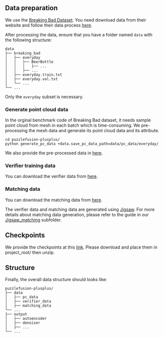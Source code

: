 ## Data preparation
We use the 
[Breaking Bad Dataset](https://breaking-bad-dataset.github.io/).
You need download data from their website and follow their data process [here](https://github.com/Breaking-Bad-Dataset/Breaking-Bad-Dataset.github.io/blob/main/README.md).

After processing the data, ensure that you have a folder named `data` with the following structure:
```
data
├── breaking_bad
│   ├── everyday
│   │   ├── BeerBottle
│   │   │   ├── ...
│   │   ├── ...
│   ├── everyday.train.txt
│   ├── everyday.val.txt
│   └── ...
└── ...
```
Only the `everyday` subset is necessary.

### Generate point cloud data
In the orginal benchmark code of Breaking Bad dataset, it needs sample point cloud from mesh in each batch which is time-consuming. We pre-processing the mesh data and generate its point cloud data and its attribute.
```
cd puzzlefusion-plusplus/
python generate_pc_data +data.save_pc_data_path=data/pc_data/everyday/
```
We also provide the pre-processed data in [here](https://drive.google.com/file/d/1nCG18WEDuy2LoYt2pyt6UUgAZrsp4xWf/view?usp=drive_link).

### Verifier training data
You can download the verifier data from [here](https://drive.google.com/file/d/19qjY8pbftUK70tJWqd3xfBNrzMUygq4G/view?usp=drive_link).

### Matching data
You can download the matching data from [here](https://drive.google.com/file/d/1wC9BU_Z2PD8G7UkPczZDFuDZhQnuKKvp/view?usp=drive_link).

The verifier data and matching data are generated using [Jigsaw](https://github.com/Jiaxin-Lu/Jigsaw). For more details about matching data generation, please refer to the guide in our [Jigsaw_matching](../Jigsaw_matching/README.md) subfolder.

## Checkpoints
We provide the checkpoints at this [link](https://drive.google.com/file/d/1oj2t7nwRJMizGveBANR21ssF4o3TNJ8Q/view?usp=sharing). Please download and place them in project_root/ then unzip.

## Structure
Finally, the overall data structure should looks like:
```
puzzlefusion-plusplus/
├── data
│   ├── pc_data
│   ├── verifier_data
│   ├── matching_data
└── ...
├── output
│   ├── autoencoder
│   ├── denoiser
│   ├── ...
└── ...
```

